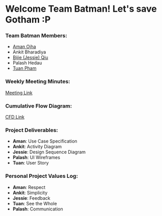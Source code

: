 # Welcome Team Batman! Let's save Gotham :P
### Team Batman Members:
- [Aman Ojha](https://github.com/amanvojha)
- Ankit Bharadiya
- [Bijie (Jessie) Qiu](https://github.com/jessieqiu)
- Palash Hedau
- [Tuan Pham](https://github.com/ttpham0111)

### Weekly Meeting Minutes:
[Meeting Link](https://github.com/nguyensjsu/cmpe202-batman/wiki/Minutes-of-Meeting)

### Cumulative Flow Diagram:
[CFD Link](https://docs.google.com/a/sjsu.edu/spreadsheets/d/1yeUd_XgQ2K1DcWozzRqyIWE--iZSVyfMr1UxYcWPbS8/edit?usp=sharing)


### Project Deliverables:
- **Aman**: Use Case Specification
- **Ankit**: Activity Diagram
- **Jessie**: Design Sequence Diagram
- **Palash**: UI Wireframes
- **Tuan**: User Story

### Personal Project Values Log:
- **Aman**: Respect
- **Ankit**: Simplicity
- **Jessie**: Feedback
- **Tuan**: See the Whole
- **Palash**: Communication

